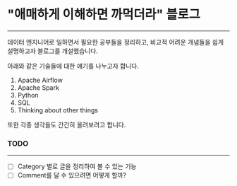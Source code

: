 # "애매하게 이해하면 까먹더라" 블로그
---
데이터 엔지니어로 일하면서 필요한 공부들을 정리하고, 비교적 어려운 개념들을 쉽게 설명하고자 블로그를 개설했습니다.
 
아래와 같은 기술들에 대한 얘기를 나누고자 합니다.
1. Apache Airflow
2. Apache Spark
3. Python
4. SQL
5. Thinking about other things
 
또한 각종 생각들도 간간히 올려보려고 합니다.
 
### TODO
---
- [ ] Category 별로 글을 정리하여 볼 수 있는 기능
- [ ] Comment를 달 수 있으려면 어떻게 할까?
